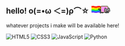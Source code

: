 ## hello! ο(=•ω ＜=)ρ⌒☆ <img src="nyancat.gif">

whatever projects i make will be available here!

![HTML5](https://img.shields.io/flat/html5-%23E34F26.svg?style=flat&logo=html5&logoColor=white) ![CSS3](https://img.shields.io/flat/css3-%231572B6.svg?style=flat&logo=css3&logoColor=white) ![JavaScript](https://img.shields.io/flat/javascript-%23323330.svg?style=flat&logo=javascript&logoColor=%23F7DF1E) ![Python](https://img.shields.io/flat/python-3670A0?style=flat&logo=python&logoColor=ffdd54)
